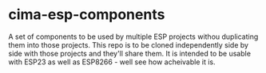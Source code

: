# cima-esp-components

A set of components to be used by multiple ESP projects withou duplicating them into those projects. 
This repo is to be cloned independently side by side with those projects and they'll share them.
It is intended to be usable with ESP23 as well as ESP8266 - well see how acheivable it is.